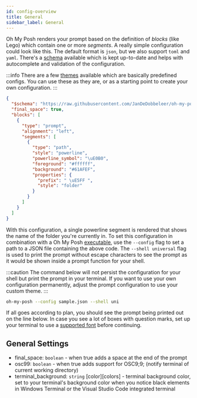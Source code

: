 ```yaml
---
id: config-overview
title: General
sidebar_label: General
---
```


Oh My Posh renders your prompt based on the definition of _blocks_ (like Lego) which contain one or more _segments_.
A really simple configuration could look like this. The default format is `json`, but we also support `toml` and `yaml`.
There's a [schema][schema] available which is kept up-to-date and helps with autocomplete and validation of the configuration.

:::info
There are a few [themes][themes] available which are basically predefined configs. You can use these as they are, or as a
starting point to create your own configuration.
:::

```json
{
  "$schema": "https://raw.githubusercontent.com/JanDeDobbeleer/oh-my-posh/main/themes/schema.json",
  "final_space": true,
  "blocks": [
    {
      "type": "prompt",
      "alignment": "left",
      "segments": [
        {
          "type": "path",
          "style": "powerline",
          "powerline_symbol": "\uE0B0",
          "foreground": "#ffffff",
          "background": "#61AFEF",
          "properties": {
            "prefix": " \uE5FF ",
            "style": "folder"
          }
        }
      ]
    }
  ]
}
```

With this configuration, a single powerline segment is rendered that shows the name of the folder you're currently in.
To set this configuration in combination with a Oh My Posh [executable][releases], use the `--config` flag to
set a path to a JSON file containing the above code. The `--shell universal` flag is used to print the prompt without
escape characters to see the prompt as it would be shown inside a prompt function for your shell.

:::caution
The command below will not persist the configuration for your shell but print the prompt in your terminal.
If you want to use your own configuration permanently, adjust the prompt configuration to use your custom
theme.
:::

```bash
oh-my-posh --config sample.json --shell uni
```

If all goes according to plan, you should see the prompt being printed out on the line below. In case you see a lot of
boxes with question marks, set up your terminal to use a [supported font][font] before continuing.

## General Settings

- final_space: `boolean` - when true adds a space at the end of the prompt
- osc99: `boolean` - when true adds support for OSC9;9; (notify terminal of current working directory)
- terminal_background: `string` [color][colors] - terminal background color, set to your terminal's background color when
you notice black elements in Windows Terminal or the Visual Studio Code integrated terminal

[releases]: https://github.com/JanDeDobbeleer/oh-my-posh/releases/latest
[font]: /docs/config-fonts
[schema]: https://github.com/JanDeDobbeleer/oh-my-posh/blob/main/themes/schema.json
[themes]: https://github.com/JanDeDobbeleer/oh-my-posh/tree/main/themes
